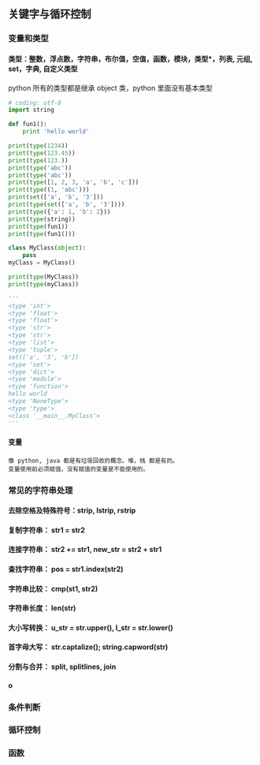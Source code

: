## 关键字与循环控制
### 变量和类型
#### 类型：整数，浮点数，字符串，布尔值，空值，函数，模块，类型*，列表, 元组, set，字典, 自定义类型
python 所有的类型都是继承 object 类，python 里面没有基本类型
```python
# coding: utf-8
import string

def fun1():
    print 'hello world'

print(type(1234))
print(type(123.45))
print(type(123.))
print(type('abc'))
print(type('abc'))
print(type([1, 2, 3, 'a', 'b', 'c']))
print(type((1, 'abc')))
print(set(['a', 'b', '3']))
print(type(set(['a', 'b', '3'])))
print(type({'a': 1, 'b': 2}))
print(type(string))
print(type(fun1))
print(type(fun1()))

class MyClass(object):
    pass
myClass = MyClass()

print(type(MyClass))
print(type(myClass))

'''
<type 'int'>
<type 'float'>
<type 'float'>
<type 'str'>
<type 'str'>
<type 'list'>
<type 'tuple'>
set(['a', '3', 'b'])
<type 'set'>
<type 'dict'>
<type 'module'>
<type 'function'>
hello world
<type 'NoneType'>
<type 'type'>
<class '__main__.MyClass'>
'''
```
#### 变量
    像 python, java 都是有垃圾回收的概念。堆，栈 都是有的。
    变量使用前必须赋值，没有赋值的变量是不能使用的。
### 常见的字符串处理
#### 去除空格及特殊符号：strip, lstrip, rstrip
#### 复制字符串： str1 = str2
#### 连接字符串： str2 += str1, new_str = str2 + str1
#### 查找字符串： pos = str1.index(str2)
#### 字符串比较： cmp(st1, str2)
#### 字符串长度： len(str)
#### 大小写转换： u_str = str.upper(), l_str = str.lower()
#### 首字母大写： str.captalize(); string.capword(str)
#### 分割与合并： split, splitlines, join
#### o
### 条件判断
### 循环控制
### 函数